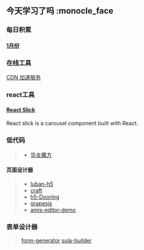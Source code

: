 ## 今天学习了吗 :monocle_face

### 每日积累

#### [1月份](./2021/1/1.md)

### 在线工具

[CDN 加速服务](https://www.bootcdn.cn/)

### react工具

#### [React Slick](https://react-slick.neostack.com/docs/get-started/)

React slick is a carousel component built with React.

### 低代码
>
> - [华炎魔方](<https://www.steedos.com/cn/>)

#### 页面设计器
>
> - [luban-h5](https://github.com/ly525/luban-h5)
> - [craft](https://github.com/prevwong/craft.js)
> - [h5-Dooring](https://github.com/MrXujiang/h5-Dooring)
> - [grapesjs](https://github.com/artf/grapesjs)
> - [amis-editor-demo](https://github.com/fex-team/amis-editor-demo)

### 表单设计器

> [form-generator](https://github.com/JakHuang/form-generator)
> [sula-builder](https://build.sula.now.sh/#/)
